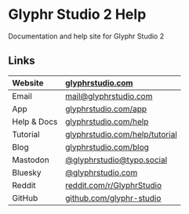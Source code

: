 # Glyphr Studio 2 Help

Documentation and help site for Glyphr Studio 2

## Links

| Website     | [glyphrstudio.com](https://www.glyphrstudio.com)                        |
| :---------- | :---------------------------------------------------------------------- |
| Email       | [mail@glyphrstudio.com](mailto:mail@glyphrstudio.com)                   |
| App         | [glyphrstudio.com/app](https://www.glyphrstudio.com/app)                |
| Help & Docs | [glyphrstudio.com/help](https://www.glyphrstudio.com/help/)             |
| Tutorial    | [glyphrstudio.com/help/tutorial](http://glyphrstudio.com/help/tutorial) |
| Blog        | [glyphrstudio.com/blog](https://www.glyphrstudio.com/blog/)             |
| Mastodon    | [@glyphrstudio@typo.social](https://typo.social/@glyphrstudio)          |
| Bluesky     | [@glyphrstudio.com](https://bsky.app/profile/glyphrstudio.com)          |
| Reddit      | [reddit.com/r/GlyphrStudio](https://www.reddit.com/r/GlyphrStudio/)     |
| GitHub      | [github.com/glyphr-studio](https://github.com/glyphr-studio)            |
